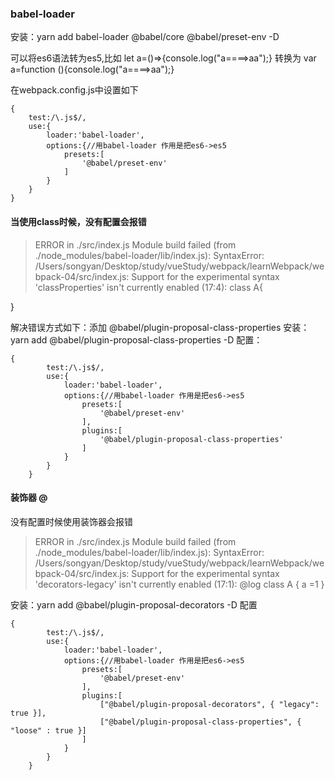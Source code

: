 ### babel-loader
安装：yarn add babel-loader @babel/core @babel/preset-env -D

可以将es6语法转为es5,比如
let a=()=>{console.log("a====>aa");}
转换为 var a=function (){console.log("a====>aa");}

在webpack.config.js中设置如下

	{
		test:/\.js$/,
		use:{
			loader:'babel-loader',
			options:{//用babel-loader 作用是把es6->es5
				presets:[
					'@babel/preset-env'
				]
			}
		}
	}

#### 当使用class时候，没有配置会报错
> ERROR in ./src/index.js
Module build failed (from ./node_modules/babel-loader/lib/index.js):
SyntaxError: /Users/songyan/Desktop/study/vueStudy/webpack/learnWebpack/webpack-04/src/index.js: Support for the experimental syntax 'classProperties' isn't currently enabled (17:4):
class A{

}

解决错误方式如下：添加 @babel/plugin-proposal-class-properties
安装：yarn add @babel/plugin-proposal-class-properties -D
配置：

	{
			test:/\.js$/,
			use:{
				loader:'babel-loader',
				options:{//用babel-loader 作用是把es6->es5
					presets:[
						'@babel/preset-env'
					],
					plugins:[
						'@babel/plugin-proposal-class-properties'
					]
				}
			}
		}

#### 装饰器 @

没有配置时候使用装饰器会报错
> ERROR in ./src/index.js
Module build failed (from ./node_modules/babel-loader/lib/index.js):
SyntaxError: /Users/songyan/Desktop/study/vueStudy/webpack/learnWebpack/webpack-04/src/index.js: Support for the experimental syntax 'decorators-legacy' isn't currently enabled (17:1):
@log
class A {
  a =1
}

安装：yarn add @babel/plugin-proposal-decorators -D
配置

	{
			test:/\.js$/,
			use:{
				loader:'babel-loader',
				options:{//用babel-loader 作用是把es6->es5
					presets:[
						'@babel/preset-env'
					],
					plugins:[
						["@babel/plugin-proposal-decorators", { "legacy": true }],
						["@babel/plugin-proposal-class-properties", { "loose" : true }]
					]
				}
			}
		}


